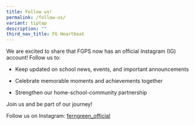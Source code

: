 ```yaml
---
title: Follow us!
permalink: /follow-us/
variant: tiptap
description: ""
third_nav_title: FG Heartbeat
---
```

<p>We are excited to share that FGPS now has an official Instagram (IG) account!
Follow us to:</p>
<ul data-tight="true" class="tight">
<li>
<p>Keep updated on school news, events, and important announcements</p>
</li>
<li>
<p>Celebrate memorable moments and achievements together</p>
</li>
<li>
<p>Strengthen our home-school-community partnership</p>
</li>
</ul>
<p>Join us and be part of our journey!</p>
<p>Follow us on Instagram: <a href="https://www.instagram.com/ferngreen_official/" rel="noopener nofollow" target="_blank">ferngreen_official</a>
</p>